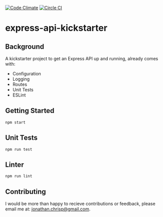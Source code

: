 [![Code Climate](https://codeclimate.com/github/jonathanchrisp/express-api-kickstarter/badges/gpa.svg)](https://codeclimate.com/github/jonathanchrisp/express-api-kickstarter)
[![Circle CI](https://circleci.com/gh/jonathanchrisp/express-api-kickstarter.svg?style=svg)](https://circleci.com/gh/jonathanchrisp/express-api-kickstarter)

# express-api-kickstarter

## Background
A kickstarter project to get an Express API up and running, already comes with:

* Configuration
* Logging
* Routes
* Unit Tests
* ESLint

## Getting Started
```
npm start
```

## Unit Tests
```
npm run test
```

## Linter
```
npm run lint
```

## Contributing

I would be more than happy to recieve contributions or feedback, please email me at: jonathan.chrisp@gmail.com.
